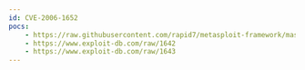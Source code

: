 ```yaml
---
id: CVE-2006-1652
pocs:
    - https://raw.githubusercontent.com/rapid7/metasploit-framework/master/modules/exploits/windows/vnc/ultravnc_client.rb
    - https://www.exploit-db.com/raw/1642
    - https://www.exploit-db.com/raw/1643
---
```

